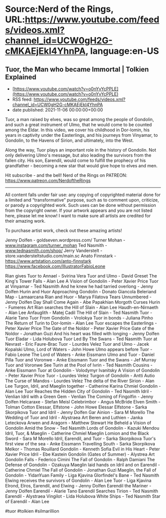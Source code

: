 # Source:Nerd of the Rings, URL:https://www.youtube.com/feeds/videos.xml?channel_id=UCW0gH2G-cMKAEjEkI4YhnPA, language:en-US

## Tuor, the Man who became Immortal | Tolkien Explained
 - [https://www.youtube.com/watch?v=o0nYvYcPPLE](https://www.youtube.com/watch?v=o0nYvYcPPLE)
 - RSS feed: https://www.youtube.com/feeds/videos.xml?channel_id=UCW0gH2G-cMKAEjEkI4YhnPA
 - date published: 2021-11-06 00:00:00+00:00

Tuor, a man raised by elves, was so great among the people of Gondolin, and such a great instrument of Ulmo, that he would come to be counted among the Eldar.  In this video, we cover his childhood in Dor-lomin, his years in captivity under the Easterlings, and his journeys from Vinyamar, to Gondolin, to the Havens of Sirion, and ultimately, into the West.

Along the way, Tuor plays an important role in the history of Gondolin.  Not only delivering Ulmo's message, but also leading the survivors from the fallen city.  His son, Earendil, would come to fulfill the prophecy of his grandfather - becoming a new star that would give hope to elves and men.


Hit subscribe - and the bell!
Nerd of the Rings on PATREON: https://www.patreon.com/NerdoftheRings

-------------- 
All content falls under fair use: any copying of copyrighted material done for a limited and “transformative” purpose, such as to comment upon, criticize, or parody a copyrighted work. Such uses can be done without permission from the copyright owner.   If your artwork appears and you are not listed here, please let me know! I want to make sure all artists are credited for their amazing work.

To purchase artist work, check out these amazing artists!

Jenny Dolfen - goldseven.wordpress.com/
Turner Mohan - www.instagram.com/turner_mohan
Ted Nasmith - www.tednasmith.com/shop/
Jerry Vanderstelt - store.vandersteltstudio.com/main.sc
Anato Finnstark - https://www.artstation.com/anto-finnstark
https://www.facebook.com/IllustratorFabioLeone

Rian gives Tuor to Annael - Svirina Vera
Tuor and Ulmo - David Greset
The King's Tower Falls - Alan Lee
A Vision of Gondolin - Peter Xavier Price
Tuor at Vinyamar - Ted Nasmith
And he knew he had tarried overlong - Jenny Dolfen
Hurin and Huor Approaching Gondolin - Donato Giancola
Beleriand Map - Lamaarcana
Rian and Huor - Marya Filatova
Tears Unnumbered - Jenny Dolfen
Day Shall Come Again - Abe Papakhian
Morgoth Curses Hurin - Fumeres Art
Rian searches the Hill of Slain - Alan Lee
Haudh-en-Nirnaeth - Alan Lee
Anfauglith - Matej Cadil
The Hill of Slain - Ted Nasmith
Tuor - Alarie Tano
Tuor From Gondolin - Vrolokya
Tuor in bonds - Juliana Pinho
The Return of Turin to Dor-lomin - Alan Lee
Tuor escapes the Easterlings - Peter Xavier Price
The Gate of the Noldor - Peter Xavier Price
Gate of the Noldor - Jonathan Guzi
And his heart was filled with longing - Jenny Dolfen
Tuor Eladar - Lida Holubova
Tuor Led By The Swans - Ted Nasmith
Tuor at Nevrast - Eric Faure-Brac
Tuor - Lourdes Velez
Tuor and Ulmo - Jacek Kopalski
Ulmo, Lord of Waters - John Howe
Ulmo appears before Tuor - Fabio Leone
The Lord of Waters - Anke Eissmann
Ulmo and Tuor - Daniel Pilla
Tuor and Voronwe - Anke Eissmann
Tuor and the Swans - Jef Murray
Tuor and Voronwe See Turin at the Pool of Ivrin - Ted Nasmith
Cousins - Anke Eissmann
Tuor at Gondolin - Volodymyr Ivanitsky
A Vision of Gondolin - Peter Xavier Price
Tuor - Lourdes Velez
Turgon of Gondolin - Antti Autio
The Curse of Mandos - Lourdes Velez
The delta of the River Sirion - Alan Lee
Turgon, Idril, and Maeglin together - Catherine Karina Chmiel
Gondolin - Alan Lee
Tuor Reaches the Hidden City of Gondolin - Ted Nasmith
Idril - Venlian
Idril with a Green Gem - Venlian
The Coming of Fingolfin - Jenny Dolfen
Helcaraxe - Stefan Meisl
Celebrimbor - Angus McBride
Elven Smith - Tolman Cotton
Elessar, Elfstone - John Howe
Elessar Elfstone - Sarka Skorpikova
Tuor and Idril - Jenny Dolfen
Gar Ainion - Sara M Morello
The Wedding of Tuor and Idril - Alystraea Art
Beren and Luthien - Janka Leteckova
Arwen and Aragorn - Matthew Stewart
He Beheld a Vision of Gondolin Amid the Snow - Ted Nasmith
Lords of Gondolin - Kazuki Mendou
Idril, Tuor, & Maeglin - Catherine Chmiel
Maeglin Lomion and the Black Sword - Sara M Morello
Idril, Earendil, and Tuor - Sarka Skorpikova
Tuor's first view of the sea - Anke Eissmann
Travelling South - Sarka Skorpikova
Melkor - Thomas Rouillard
Gondolin - Kenneth Sofia
Evil in His Heart - Peter Xavier Price
Idril - Ebe Kastein
Gondolin (Gates of Summer) - Alystrea Art
Gondolin Falls - Federico Cimini
The Fall of Gondolin - Ralph Damiani
The Defense of Gondolin - Ozakuya
Maeglin laid hands on Idril and on Earendil - Catherine Chmiel
The Fall of Gondolin - Jonathan Guzi
Maeglin, the Fall of Gondolin - YidanYuan
Family - Liga Kjavina
Glorfindel's Bane - Ted Nasmith
Elwing receives the survivors of Gondolin - Alan Lee
Tuor - Liga Kjavina
Elrond, Elros, Earendil, and Elwing - Jenny Dolfen
Earendil the Mariner - Jenny Dolfen
Earendil - Alarie Tano
Earendil Searches Tirion - Ted Nasmith
Earendil - Alystraea
Vingilot - Lida Holubova
White Ships - Ted Nasmith
Star of Earendil - Alan Lee

#tuor #tolkien #silmarillion

